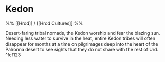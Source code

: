 # Kedon
%% [[Hrod]] / [[Hrod Cultures]] %%

Desert-faring tribal nomads, the Kedon worship and fear the blazing sun. Needing less water to survive in the heat, entire Kedon tribes will often disappear for months at a time on pilgrimages deep into the heart of the Palronna desert to see sights that they do not share with the rest of Urd. ^fcf123